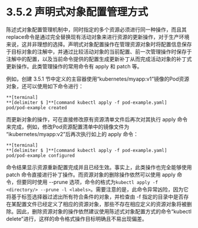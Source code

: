 # 3.5.2 声明式对象配置管理方式

陈述式对象配置管理机制中，同时指定的多个资源必须进行同一种操作，而且其replace命令是通过完全替换现有活动对象来进行资源的更新操作，对于生产环境来说，这并非理想的选择。声明式对象配置操作在管理资源对象时将配置信息保存于目标对象的注解中，并通过比较活动对象的当前配置、前一次管理操作时保存于注解中的配置，以及当前命令提供的配置生成更新补丁从而完成活动对象的补丁式更新操作。此类管理操作的常用命令有 apply 和 patch 等。

例如，创建 3.5.1 节中定义的主容器使用“kubernetes/myapp:v1”镜像的Pod资源对象，还可以使用如下命令进行：

```
**[terminal]
**[delimiter $ ]**[command kubectl apply -f pod-example.yaml]
pod/pod-example created
```

而更新对象的操作，可在直接修改原有资源清单文件后再次对其执行 apply 命令来完成，例如，修改Pod资源配置清单中的镜像文件为 “ikubernetes/myapp:v2”后再次执行如上的 apply 命令：

```
**[terminal]
**[delimiter $ ]**[command kubectl apply -f pod-example.yaml]
pod/pod-example configured
```

命令结果显示资源重新配置完成并且已经生效。事实上，此类操作也完全能够使用 patch 命令直接进行补丁操作。而资源对象的删除操作依然可以使用 apply 命令，但要同时使用 --prune 选项，命令的格式为`kubectl apply -f <directory/> --prune -l <labels>`。需要注意的是，此命令异常凶险，因为它将基于标签选择器过滤出所有符合条件的对象，并检查由 -f 指定的目录中是否存在某配置文件已经定义了相应的资源对象，那些不存在相应定义的资源对象将被删除。因此，删除资源对象的操作依然建议使用陈述式对象配置方式的命令“kubectl delete”进行，这样的命令格式操作目标明确且不易出现偏差。
